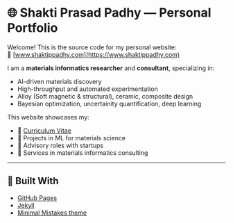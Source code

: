 # 🌐 Shakti Prasad Padhy — Personal Portfolio

Welcome! This is the source code for my personal website:  
🔗 [www.shaktippadhy.com](https://www.shaktippadhy.com)

I am a **materials informatics researcher** and **consultant**, specializing in:

- AI-driven materials discovery
- High-throughput and automated experimentation
- Alloy (Soft magnetic & structural), ceramic, composite design
- Bayesian optimization, uncertainity quantification, deep learning

This website showcases my:
- 📄 [Curriculum Vitae](https://www.shaktippadhy.com/cv/)
- 💼 Projects in ML for materials science
- 🤝 Advisory roles with startups
- 🚀 Services in materials informatics consulting

---

## 🚀 Built With

- [GitHub Pages](https://pages.github.com/)
- [Jekyll](https://jekyllrb.com/)
- [Minimal Mistakes theme](https://mmistakes.github.io/minimal-mistakes/)
